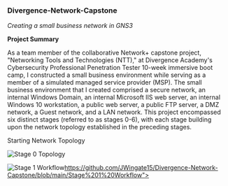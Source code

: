 ### Divergence-Network-Capstone
*Creating a small business network in GNS3*

**Project Summary** 


As a team member of the collaborative Network+ capstone project, "Networking Tools and Technologies (NTT)," at Divergence Academy's Cybersecurity Professional Penetration Tester 10-week immersive boot camp, I constructed a small business environment while serving as a member of a simulated managed service provider (MSP). The small business environment that I created comprised a secure network, an internal Windows Domain, an internal Microsoft IIS web server, an internal Windows 10 workstation, a public web server, a public FTP server, a DMZ network, a Guest network, and a LAN network. This project encompassed six distinct stages (referred to as stages 0-6), with each stage building upon the network topology established in the preceding stages.


Starting Network Topology

![Stage 0 Topology](https://github.com/JWingate15/Divergence-Network-Capstone/assets/157624174/e4590802-63fd-48c4-995f-ab69ac2b0b6a)

![Stage 1 Workflow](https://github.com/JWingate15/Divergence-Network-Capstone/blob/main/Stage%201%20Workflow)https://github.com/JWingate15/Divergence-Network-Capstone/blob/main/Stage%201%20Workflow">

